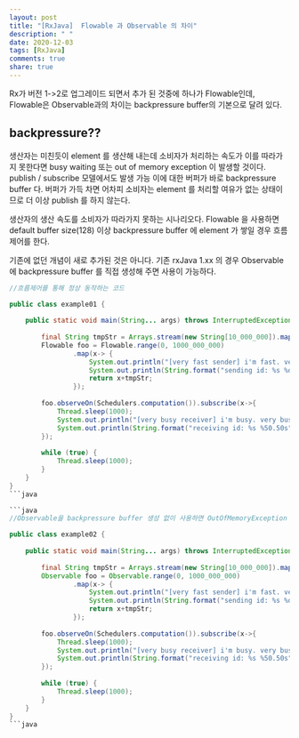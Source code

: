 ```yaml
---
layout: post
title: "[RxJava]  Flowable 과 Observable 의 차이"
description: " "
date: 2020-12-03
tags: [RxJava]
comments: true
share: true
---
```




Rx가 버전 1->2로 업그레이드 되면서 추가 된 것중에 하나가 Flowable인데,
Flowable은 Observable과의 차이는 backpressure buffer의 기본으로 달려 있다.

## backpressure??


생산자는 미친듯이 element 를 생산해 내는데 소비자가 처리하는 속도가 이를 따라가지 못한다면 busy waiting 또는  out of memory exception 이 발생할 것이다. publish / subscribe 모델에서도 발생 가능
이에 대한 버퍼가 바로 backpressure buffer 다. 버퍼가 가득 차면 어차피 소비자는 element 를 처리할 여유가 없는 상태이므로 더 이상 publish 를 하지 않는다.

생산자의 생산 속도를 소비자가 따라가지 못하는 시나리오다.
Flowable 을 사용하면 default buffer size(128) 이상 backpressure buffer 에 element 가 쌓일 경우 흐름제어를 한다.

기존에 없던 개념이 새로 추가된 것은 아니다. 기존 rxJava 1.xx 의 경우 Observable 에 backpressure buffer 를 직접 생성해 주면 사용이 가능하다.

```java
//흐름제어를 통해 정상 동작하는 코드

public class example01 {
 
    public static void main(String... args) throws InterruptedException {
 
        final String tmpStr = Arrays.stream(new String[10_000_000]).map(x->"*").collect(Collectors.joining());
        Flowable foo = Flowable.range(0, 1000_000_000)
                .map(x-> {
                    System.out.println("[very fast sender] i'm fast. very fast.");
                    System.out.println(String.format("sending id: %s %d%50.50s", Thread.currentThread().getName(), x, tmpStr));
                    return x+tmpStr;
                });
 
        foo.observeOn(Schedulers.computation()).subscribe(x->{
            Thread.sleep(1000);
            System.out.println("[very busy receiver] i'm busy. very busy.");
            System.out.println(String.format("receiving id: %s %50.50s", Thread.currentThread().getName(), x));
        });
 
        while (true) {
            Thread.sleep(1000);
        }
    }
}
```java

```java
//Observable을 backpressure buffer 생성 없이 사용하면 OutOfMemoryException

public class example02 {
 
    public static void main(String... args) throws InterruptedException {
 
        final String tmpStr = Arrays.stream(new String[10_000_000]).map(x->"*").collect(Collectors.joining());
        Observable foo = Observable.range(0, 1000_000_000)
                .map(x-> {
                    System.out.println("[very fast sender] i'm fast. very fast.");
                    System.out.println(String.format("sending id: %s %d%50.50s", Thread.currentThread().getName(), x, tmpStr));
                    return x+tmpStr;
                });
 
        foo.observeOn(Schedulers.computation()).subscribe(x->{
            Thread.sleep(1000);
            System.out.println("[very busy receiver] i'm busy. very busy.");
            System.out.println(String.format("receiving id: %s %50.50s", Thread.currentThread().getName(), x));
        });
 
        while (true) {
            Thread.sleep(1000);
        }
    }
}
```java